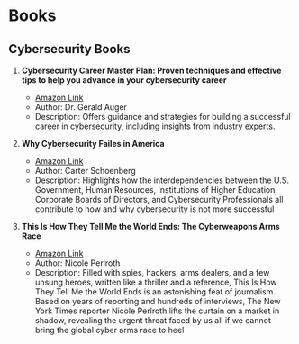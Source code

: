 # Books

## Cybersecurity Books

1. **Cybersecurity Career Master Plan: Proven techniques and effective tips to help you advance in your cybersecurity career**
   - [Amazon Link](https://www.amazon.com/Cybersecurity-Career-Master-Plan-cybersecurity/dp/1801073562)
   - Author: Dr. Gerald Auger
   - Description: Offers guidance and strategies for building a successful career in cybersecurity, including insights from industry experts.

2. **Why Cybersecurity Failes in America**
   - [Amazon Link](https://www.amazon.com/Cybersecurity-Fails-America-Carter-Schoenberg/dp/B0CPP1Y73Z)
   - Author: Carter Schoenberg
   - Description: Highlights how the interdependencies between the U.S. Government, Human Resources, Institutions of Higher Education, Corporate Boards of Directors, and Cybersecurity Professionals all contribute to how and why cybersecurity is not more successful

3. **This Is How They Tell Me the World Ends: The Cyberweapons Arms Race**
   - [Amazon Link](https://www.amazon.com/This-They-Tell-World-Ends/dp/1635576059)
   - Author: Nicole Perlroth
   - Description: Filled with spies, hackers, arms dealers, and a few unsung heroes, written like a thriller and a reference, This Is How They Tell Me the World Ends is an astonishing feat of journalism. Based on years of reporting and hundreds of interviews, The New York Times reporter Nicole Perlroth lifts the curtain on a market in shadow, revealing the urgent threat faced by us all if we cannot bring the global cyber arms race to heel


